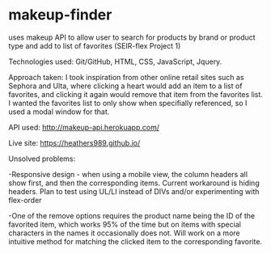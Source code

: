 # makeup-finder
uses makeup API to allow user to search for products by brand or product type and add to list of favorites
 (SEIR-flex Project 1)

 Technologies used: Git/GitHub, HTML, CSS, JavaScript, Jquery.
 
Approach taken: I took inspiration from other online retail sites such as Sephora and Ulta, where clicking a heart would add an item to a list of favorites, and clicking it again would remove that item from the favorites list. I wanted the favorites list to only show when specifially referenced, so I used a modal window for that. 

API used: http://makeup-api.herokuapp.com/

Live site: https://heathers989.github.io/

Unsolved problems: 

-Responsive design - when using a mobile view, the column headers all show first, and then the corresponding items. Current workaround is hiding headers. Plan to test using UL/LI instead of DIVs and/or experimenting with flex-order

-One of the remove options requires the product name being the ID of the favorited item, which works 95% of the time but on items with special characters in the names it occasionally does not. Will work on a more intuitive method for matching the clicked item to the corresponding favorite.
